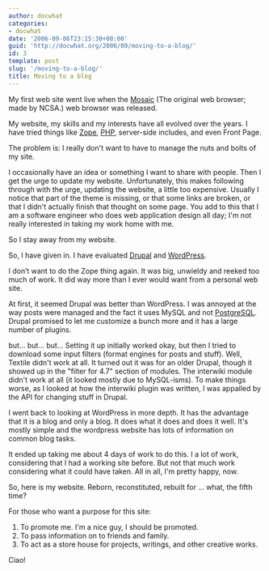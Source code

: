 ```yaml
---
author: docwhat
categories:
- docwhat
date: '2006-09-06T23:15:30+00:00'
guid: 'http://docwhat.org/2006/09/moving-to-a-blog/'
id: 3
template: post
slug: '/moving-to-a-blog/'
title: Moving to a blog
---
```


My first web site went live when the
[Mosaic](http://en.wikipedia.org/wiki/Mosaic_%28web_browser%29) (The original
web browser; made by NCSA.) web browser was released.

My website, my skills and my interests have all evolved over the years. I have
tried things like [Zope](http://zope.org/), [PHP](http://php.net/),
server-side includes, and even Front Page.

The problem is: I really don't want to have to manage the nuts and bolts of my
site.

I occasionally have an idea or something I want to share with people. Then I
get the urge to update my website. Unfortunately, this makes following through
with the urge, updating the website, a little too expensive. Usually I notice
that part of the theme is missing, or that some links are broken, or that I
didn't actually finish that thought on some page. You add to this that I am a
software engineer who does web application design all day; I'm not really
interested in taking my work home with me.

So I stay away from my website.

So, I have given in. I have evaluated [Drupal](http://drupal.org) and
[WordPress](http://wordpress.org/).

I don’t want to do the Zope thing again. It was big, unwieldy and reeked too
much of work. It did way more than I ever would want from a personal web site.

At first, it seemed Drupal was better than WordPress. I was annoyed at the way
posts were managed and the fact it uses MySQL and not
[PostgreSQL](http://postgresql.org/). Drupal promised to let me customize a
bunch more and it has a large number of plugins.

but... but... but... Setting it up initially worked okay, but then I tried to
download some input filters (format engines for posts and stuff). Well,
Textile didn't work at all. It turned out it was for an older Drupal, though
it showed up in the "filter for 4.7" section of modules. The interwiki module
didn't work at all (it looked mostly due to MySQL-isms). To make things worse,
as I looked at how the interwiki plugin was written, I was appalled by the API
for changing stuff in Drupal.

I went back to looking at WordPress in more depth. It has the advantage that
it is a blog and only a blog. It does what it does and does it well. It's
mostly simple and the wordpress website has lots of information on common blog
tasks.

It ended up taking me about 4 days of work to do this. I a lot of work,
considering that I had a working site before. But not that much work
considering what it could have taken. All in all, I'm pretty happy, now.

So, here is my website. Reborn, reconstituted, rebuilt for ... what, the fifth
time?

For those who want a purpose for this site:

1.  To promote me. I'm a nice guy, I should be promoted.
2.  To pass information on to friends and family.
3.  To act as a store house for projects, writings, and other creative works.

Ciao!
